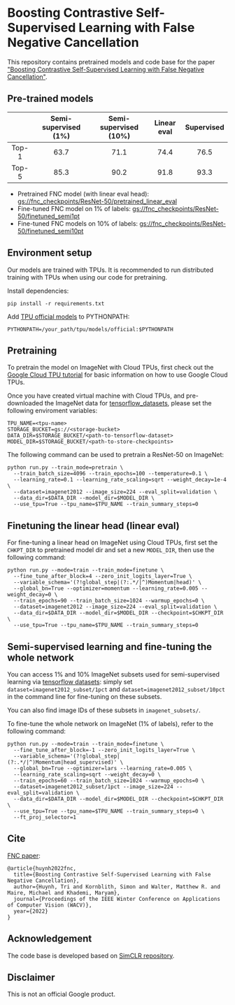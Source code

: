 # Boosting Contrastive Self-Supervised Learning with False Negative Cancellation

This repository contains pretrained models and code base for the paper ["Boosting Contrastive Self-Supervised Learning with False Negative Cancellation"](https://arxiv.org/abs/2011.11765).

## Pre-trained models

|          | Semi-supervised (1%) | Semi-supervised (10%) | Linear eval | Supervised |
|   :-:    |         :-:          |         :-:           |    :-:      |    :-:     |
|  Top-1   |         63.7         |         71.1          |    74.4     |    76.5    |
|  Top-5   |         85.3         |         90.2          |    91.8     |    93.3    |


* Pretrained FNC model (with linear eval head): [gs://fnc_checkpoints/ResNet-50/pretrained_linear_eval](https://console.cloud.google.com/storage/browser/fnc_checkpoints/ResNet-50/pretrained_linear_eval)
* Fine-tuned FNC model on 1% of labels: [gs://fnc_checkpoints/ResNet-50/finetuned_semi1pt](https://console.cloud.google.com/storage/browser/fnc_checkpoints/ResNet-50/finetuned_semi1pt)
* Fine-tuned FNC models on 10% of labels: [gs://fnc_checkpoints/ResNet-50/finetuned_semi10pt](https://console.cloud.google.com/storage/browser/fnc_checkpoints/ResNet-50/finetuned_semi10pt)

## Environment setup

Our models are trained with TPUs. It is recommended to run distributed training with TPUs when using our code for pretraining.

Install dependencies:
```
pip install -r requirements.txt
```
Add [TPU official models](https://github.com/tensorflow/tpu/tree/master/models/official) to PYTHONPATH:
```
PYTHONPATH=/your_path/tpu/models/official:$PYTHONPATH
```

## Pretraining

To pretrain the model on ImageNet with Cloud TPUs, first check out the [Google Cloud TPU tutorial](https://cloud.google.com/tpu/docs/tutorials/mnist) for basic information on how to use Google Cloud TPUs.

Once you have created virtual machine with Cloud TPUs, and pre-downloaded the ImageNet data for [tensorflow_datasets](https://www.tensorflow.org/datasets/catalog/imagenet2012), please set the following enviroment variables:

```
TPU_NAME=<tpu-name>
STORAGE_BUCKET=gs://<storage-bucket>
DATA_DIR=$STORAGE_BUCKET/<path-to-tensorflow-dataset>
MODEL_DIR=$STORAGE_BUCKET/<path-to-store-checkpoints>
```

The following command can be used to pretrain a ResNet-50 on ImageNet:

```
python run.py --train_mode=pretrain \
  --train_batch_size=4096 --train_epochs=100 --temperature=0.1 \
  --learning_rate=0.1 --learning_rate_scaling=sqrt --weight_decay=1e-4 \
  --dataset=imagenet2012 --image_size=224 --eval_split=validation \
  --data_dir=$DATA_DIR --model_dir=$MODEL_DIR \
  --use_tpu=True --tpu_name=$TPU_NAME --train_summary_steps=0
```

## Finetuning the linear head (linear eval)

For fine-tuning a linear head on ImageNet using Cloud TPUs, first set the `CHKPT_DIR` to pretrained model dir and set a new `MODEL_DIR`, then use the following command:

```
python run.py --mode=train --train_mode=finetune \
  --fine_tune_after_block=4 --zero_init_logits_layer=True \
  --variable_schema='(?!global_step|(?:.*/|^)Momentum|head)' \
  --global_bn=True --optimizer=momentum --learning_rate=0.005 --weight_decay=0 \
  --train_epochs=90 --train_batch_size=1024 --warmup_epochs=0 \
  --dataset=imagenet2012 --image_size=224 --eval_split=validation \
  --data_dir=$DATA_DIR --model_dir=$MODEL_DIR --checkpoint=$CHKPT_DIR \
  --use_tpu=True --tpu_name=$TPU_NAME --train_summary_steps=0
```

## Semi-supervised learning and fine-tuning the whole network

You can access 1% and 10% ImageNet subsets used for semi-supervised learning via [tensorflow datasets](https://www.tensorflow.org/datasets/catalog/imagenet2012_subset): simply set `dataset=imagenet2012_subset/1pct` and `dataset=imagenet2012_subset/10pct` in the command line for fine-tuning on these subsets.

You can also find image IDs of these subsets in `imagenet_subsets/`.

To fine-tune the whole network on ImageNet (1% of labels), refer to the following command:

```
python run.py --mode=train --train_mode=finetune \
  --fine_tune_after_block=-1 --zero_init_logits_layer=True \
  --variable_schema='(?!global_step|(?:.*/|^)Momentum|head_supervised)' \
  --global_bn=True --optimizer=lars --learning_rate=0.005 \
  --learning_rate_scaling=sqrt --weight_decay=0 \
  --train_epochs=60 --train_batch_size=1024 --warmup_epochs=0 \
  --dataset=imagenet2012_subset/1pct --image_size=224 --eval_split=validation \
  --data_dir=$DATA_DIR --model_dir=$MODEL_DIR --checkpoint=$CHKPT_DIR \
  --use_tpu=True --tpu_name=$TPU_NAME --train_summary_steps=0 \
  --ft_proj_selector=1
```

## Cite

[FNC paper](https://arxiv.org/abs/2011.11765):

```
@article{huynh2022fnc,
  title={Boosting Contrastive Self-Supervised Learning with False Negative Cancellation},
  author={Huynh, Tri and Kornblith, Simon and Walter, Matthew R. and Maire, Michael and Khademi, Maryam},
  journal={Proceedings of the IEEE Winter Conference on Applications of Computer Vision (WACV)},
  year={2022}
}
```
## Acknowledgement
The code base is developed based on [SimCLR repository](https://github.com/google-research/simclr).

## Disclaimer
This is not an official Google product.
